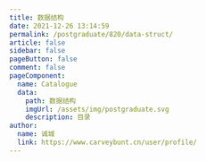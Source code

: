 ```yaml
---
title: 数据结构
date: 2021-12-26 13:14:59
permalink: /postgraduate/820/data-struct/
article: false
sidebar: false
pageButton: false
comment: false
pageComponent: 
  name: Catalogue
  data: 
    path: 数据结构
    imgUrl: /assets/img/postgraduate.svg
    description: 目录
author: 
  name: 诚城
  link: https://www.carveybunt.cn/user/profile/
---
```

